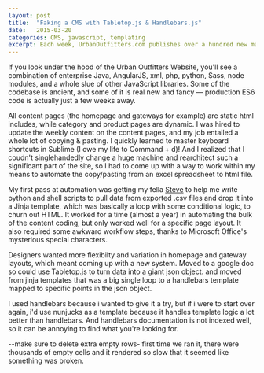 ```yaml
---
layout: post
title:  "Faking a CMS with Tabletop.js & Handlebars.js"
date:   2015-03-20
categories: CMS, javascript, templating
excerpt: Each week, UrbanOutfitters.com publishes over a hundred new marketing messages across its homepage and gateway pages. And believe it or not, there's no front-end CMS for it! For years, all of that marketing content &mdash; copy, links, images &mdash; has been hardcoded by hand in html files. So here's the story of how I came up with a makeshift CMS!
---
```



If you look under the hood of the Urban Outfitters Website, you'll see a combination of enterprise Java, AngularJS, xml, php, python, Sass, node modules, and a whole slue of other JavaScript libraries. Some of the codebase is ancient, and some of it is real new and fancy &mdash; production ES6 code is actually just a few weeks away.

All content pages (the homepage and gateways for example) are static html includes, while category and product pages are dynamic. I was hired to update the weekly content on the content pages, and my job entailed a whole lot of copying & pasting. I quickly learned to master keyboard shortcuts in Sublime (I owe my life to Command + d)! And I realized that I coudn't singlehandedly change a huge machine and rearchitect such a significant part of the site, so I had to come up with a way to work within my means to automate the copy/pasting from an excel spreadsheet to html file. 

My first pass at automation was getting my fella [Steve](http://www.twitter.com/stevetlamb) to help me write python and shell scripts to pull data from exported .csv files and drop it into a Jinja template, which was basically a loop with some conditional logic, to churn out HTML. It worked for a time (almost a year) in automating the bulk of the content coding, but only worked well for a specific page layout. It also required some awkward workflow steps, thanks to Microsoft Office's mysterious special characters.

Designers wanted more flexibilty and variation in homepage and gateway layouts, which meant coming up with a new system. Moved to a google doc so could use Tabletop.js to turn data into a giant json object. and moved from jinja templates that was a big single loop to a handlebars template mapped to specific points in the json object.  

I used handlebars because i wanted to give it a try, but if i were to start over again, i'd use nunjucks as a template because it handles template logic a lot better than handlebars.  And handlebars documentation is not indexed well, so it can be annoying to find what you're looking for. 


--make sure to delete extra empty rows- first time we ran it, there were thousands of empty cells and it rendered so slow that it seemed like something was broken. 





